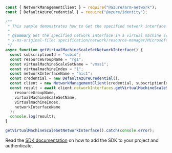 ```javascript
const { NetworkManagementClient } = require("@azure/arm-network");
const { DefaultAzureCredential } = require("@azure/identity");

/**
 * This sample demonstrates how to Get the specified network interface in a virtual machine scale set.
 *
 * @summary Get the specified network interface in a virtual machine scale set.
 * x-ms-original-file: specification/network/resource-manager/Microsoft.Network/stable/2021-05-01/examples/VmssNetworkInterfaceGet.json
 */
async function getVirtualMachineScaleSetNetworkInterface() {
  const subscriptionId = "subid";
  const resourceGroupName = "rg1";
  const virtualMachineScaleSetName = "vmss1";
  const virtualmachineIndex = "1";
  const networkInterfaceName = "nic1";
  const credential = new DefaultAzureCredential();
  const client = new NetworkManagementClient(credential, subscriptionId);
  const result = await client.networkInterfaces.getVirtualMachineScaleSetNetworkInterface(
    resourceGroupName,
    virtualMachineScaleSetName,
    virtualmachineIndex,
    networkInterfaceName
  );
  console.log(result);
}

getVirtualMachineScaleSetNetworkInterface().catch(console.error);
```

Read the [SDK documentation](https://github.com/Azure/azure-sdk-for-js/blob/%40azure%2Farm-network_27.0.0/sdk/network/arm-network/README.md) on how to add the SDK to your project and authenticate.
